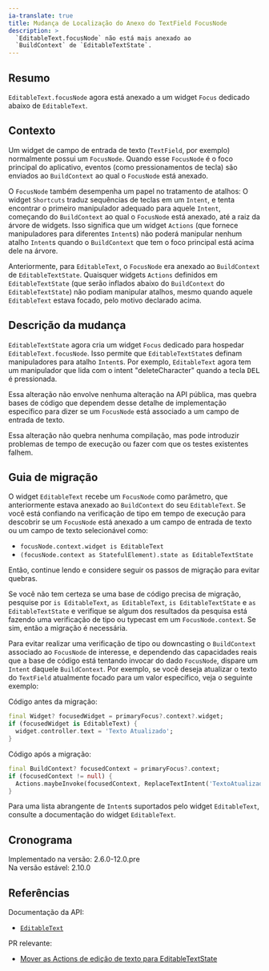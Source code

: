 ```yaml
---
ia-translate: true
title: Mudança de Localização do Anexo do TextField FocusNode
description: >
  `EditableText.focusNode` não está mais anexado ao
  `BuildContext` de `EditableTextState`.
---
```


## Resumo

`EditableText.focusNode` agora está anexado a um widget `Focus`
dedicado abaixo de `EditableText`.

## Contexto

Um widget de campo de entrada de texto (`TextField`, por exemplo)
normalmente possui um `FocusNode`.
Quando esse `FocusNode` é o foco principal do aplicativo,
eventos (como pressionamentos de tecla) são enviados ao `BuildContext`
ao qual o `FocusNode` está anexado.

O `FocusNode` também desempenha um papel no tratamento de atalhos:
O widget `Shortcuts` traduz sequências de teclas em um `Intent`, e
tenta encontrar o primeiro manipulador adequado para aquele `Intent`,
começando do `BuildContext` ao qual o `FocusNode` está anexado, até
a raiz da árvore de widgets. Isso significa que um widget `Actions`
(que fornece manipuladores para diferentes `Intent`s) não poderá
manipular nenhum atalho `Intent`s quando o `BuildContext` que
tem o foco principal está acima dele na árvore.

Anteriormente, para `EditableText`, o `FocusNode` era anexado ao
`BuildContext` de `EditableTextState`.
Quaisquer widgets `Actions` definidos em `EditableTextState` (que serão
inflados abaixo do `BuildContext` do `EditableTextState`) não podiam
manipular atalhos, mesmo quando aquele `EditableText` estava focado,
pelo motivo declarado acima.

## Descrição da mudança

`EditableTextState` agora cria um widget `Focus` dedicado para hospedar
`EditableText.focusNode`.
Isso permite que `EditableTextState`s definam manipuladores para atalho
`Intent`s. Por exemplo, `EditableText` agora tem um manipulador que
lida com o intent "deleteCharacter" quando a tecla <kbd>DEL</kbd> é
pressionada.

Essa alteração não envolve nenhuma alteração na API pública, mas
quebra bases de código que dependem desse detalhe de implementação
específico para dizer se um `FocusNode` está associado a um campo
de entrada de texto.

Essa alteração não quebra nenhuma compilação, mas pode introduzir
problemas de tempo de execução ou fazer com que os testes existentes
falhem.

## Guia de migração

O widget `EditableText` recebe um `FocusNode` como parâmetro, que
anteriormente estava anexado ao `BuildContext` do seu `EditableText`.
Se você está confiando na verificação de tipo em tempo de execução
para descobrir se um `FocusNode` está anexado a um campo de entrada
de texto ou um campo de texto selecionável como:

- `focusNode.context.widget is EditableText`
- `(focusNode.context as StatefulElement).state as EditableTextState`

Então, continue lendo e considere seguir os passos de migração para
evitar quebras.

Se você não tem certeza se uma base de código precisa de migração,
pesquise por `is EditableText`, `as EditableText`, `is EditableTextState` e
`as EditableTextState` e verifique se algum dos resultados da
pesquisa está fazendo uma verificação de tipo ou typecast em um
`FocusNode.context`. Se sim, então a migração é necessária.

Para evitar realizar uma verificação de tipo ou downcasting
o `BuildContext` associado ao `FocusNode` de interesse, e
dependendo das capacidades reais que a base de código está tentando
invocar do dado `FocusNode`, dispare um `Intent` daquele
`BuildContext`. Por exemplo, se você deseja atualizar o texto do
`TextField` atualmente focado para um valor específico, veja o seguinte
exemplo:

Código antes da migração:

```dart
final Widget? focusedWidget = primaryFocus?.context?.widget;
if (focusedWidget is EditableText) {
  widget.controller.text = 'Texto Atualizado';
}
```

Código após a migração:

```dart
final BuildContext? focusedContext = primaryFocus?.context;
if (focusedContext != null) {
  Actions.maybeInvoke(focusedContext, ReplaceTextIntent('TextoAtualizado'));
}
```

Para uma lista abrangente de `Intent`s suportados pelo widget
`EditableText`, consulte a documentação do widget `EditableText`.

## Cronograma

Implementado na versão: 2.6.0-12.0.pre<br>
Na versão estável: 2.10.0

## Referências

Documentação da API:

* [`EditableText`][]

PR relevante:

* [Mover as Actions de edição de texto para EditableTextState][]

[`EditableText`]: {{site.api}}/flutter/widgets/EditableText-class.html
[Mover as Actions de edição de texto para EditableTextState]: {{site.repo.flutter}}/pull/90684
